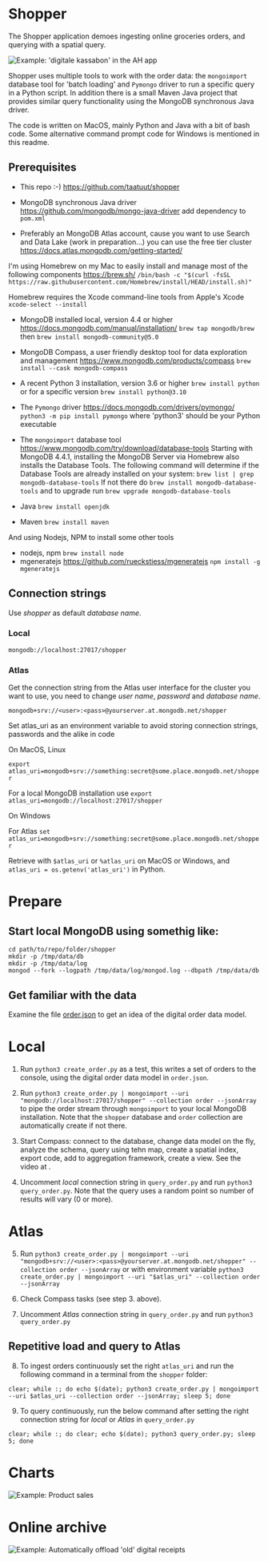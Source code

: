 # Shopper

The Shopper application demoes ingesting online groceries orders, and querying with a spatial query.

 ![Example: 'digitale kassabon' in the AH app](images/800_digitalekassabonindeahapp.jpg)

Shopper uses multiple tools to work with the order data: the `mongoimport` database tool for 'batch loading' and `Pymongo` driver to run a specific query in a Python script. In addition there is a small Maven Java project that provides similar query functionality using the MongoDB synchronous Java driver.

The code is written on MacOS, mainly Python and Java with a bit of bash code. Some alternative command prompt code for Windows is mentioned in this readme.

## Prerequisites

* This repo :-) https://github.com/taatuut/shopper
* MongoDB synchronous Java driver https://github.com/mongodb/mongo-java-driver add dependency to `pom.xml`

* Preferably an MongoDB Atlas account, cause you want to use Search and Data Lake (work in preparation...) you can use the free tier cluster https://docs.atlas.mongodb.com/getting-started/

I'm using Homebrew on my Mac to easily install and manage most of the following components https://brew.sh/ `/bin/bash -c "$(curl -fsSL https://raw.githubusercontent.com/Homebrew/install/HEAD/install.sh)"`

Homebrew requires the Xcode command-line tools from Apple's Xcode `xcode-select --install`

* MongoDB installed local, version 4.4 or higher https://docs.mongodb.com/manual/installation/ `brew tap mongodb/brew` then `brew install mongodb-community@5.0`
* MongoDB Compass, a user friendly desktop tool for data exploration and management https://www.mongodb.com/products/compass `brew install --cask mongodb-compass`

* A recent Python 3 installation, version 3.6 or higher `brew install python` or for a specific version `brew install python@3.10`
* The `Pymongo` driver https://docs.mongodb.com/drivers/pymongo/ `python3 -m pip install pymongo` where 'python3' should be your Python executable
* The `mongoimport` database tool https://www.mongodb.com/try/download/database-tools Starting with MongoDB 4.4.1, installing the MongoDB Server via Homebrew also installs the Database Tools. The following command will determine if the Database Tools are already installed on your system: `brew list | grep mongodb-database-tools` If not there do `brew install mongodb-database-tools` and to upgrade run `brew upgrade mongodb-database-tools`
* Java `brew install openjdk`
* Maven `brew install maven`

And using Nodejs, NPM to install some other tools

* nodejs, npm `brew install node`
* mgeneratejs https://github.com/rueckstiess/mgeneratejs `npm install -g mgeneratejs`

## Connection strings

Use *shopper* as default *database name*.

### Local
`mongodb://localhost:27017/shopper`

### Atlas
Get the connection string from the Atlas user interface for the cluster you want to use, you need to change *user name*, *password* and *database name*.

`mongodb+srv://<user>:<pass>@yourserver.at.mongodb.net/shopper`

Set atlas_uri as an environment variable to avoid storing connection strings, passwords and the alike in code

On MacOS, Linux

`export atlas_uri=mongodb+srv://something:secret@some.place.mongodb.net/shopper`

For a local MongoDB installation use `export atlas_uri=mongodb://localhost:27017/shopper`

On Windows

For Atlas `set atlas_uri=mongodb+srv://something:secret@some.place.mongodb.net/shopper`

Retrieve with `$atlas_uri` or `%atlas_uri` on MacOS or Windows, and `atlas_uri = os.getenv('atlas_uri')` in Python.

# Prepare

## Start local MongoDB using somethig like:

```
cd path/to/repo/folder/shopper
mkdir -p /tmp/data/db
mkdir -p /tmp/data/log
mongod --fork --logpath /tmp/data/log/mongod.log --dbpath /tmp/data/db
```

## Get familiar with the data

Examine the file [order.json](order.json) to get an idea of the digital order data model.

# Local

1. Run `python3 create_order.py` as a test, this writes a set of orders to the console, using the digital order data model in `order.json`.

2. Run `python3 create_order.py | mongoimport --uri "mongodb://localhost:27017/shopper" --collection order --jsonArray` to pipe the order stream through `mongoimport` to your local MongoDB installation. Note that the `shopper` database and `order` collection are automatically create if not there. 

3. Start Compass: connect to the database, change data model on the fly, analyze the schema, query using tehn map, create a spatial index, export code, add to aggregation framework, create a view. See the video at <TODO>.

4. Uncomment _local_ connection string in `query_order.py` and run `python3 query_order.py`. Note that the query uses a random point so number of results will vary (0 or more).

# Atlas

5. Run `python3 create_order.py | mongoimport --uri "mongodb+srv://<user>:<pass>@yourserver.at.mongodb.net/shopper" --collection order --jsonArray` or with environment variable `python3 create_order.py | mongoimport --uri "$atlas_uri" --collection order --jsonArray`

6. Check Compass tasks (see step 3. above).

7. Uncomment _Atlas_ connection string in `query_order.py` and run `python3 query_order.py`

## Repetitive load and query to Atlas

8. To ingest orders continuously set the right `atlas_uri` and run the following command in a terminal from the `shopper` folder:

`clear; while :; do echo $(date); python3 create_order.py | mongoimport --uri $atlas_uri --collection order --jsonArray; sleep 5; done`

9. To query continuously, run the below command after setting the right connection string for _local_ or _Atlas_ in `query_order.py`

`clear; while :; do clear; echo $(date); python3 query_order.py; sleep 5; done`

# Charts

 ![Example: Product sales](images/charts.png)

# Online archive

<TODO> 

 ![Example: Automatically offload 'old' digital receipts](images/OnlineArchive.png)
